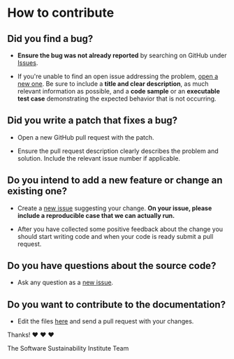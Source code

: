 # How to contribute

## **Did you find a bug?**

* **Ensure the bug was not already reported** by searching on GitHub under [Issues](https://github.com/softwaresaved/fat/issues).

* If you're unable to find an open issue addressing the problem, [open a new one](https://github.com/softwaresaved/fat/issues/new). Be sure to include a **title and clear description**, as much relevant information as possible, and a **code sample** or an **executable test case** demonstrating the expected behavior that is not occurring.

## **Did you write a patch that fixes a bug?**

* Open a new GitHub pull request with the patch.

* Ensure the pull request description clearly describes the problem and solution. Include the relevant issue number if applicable.

## **Do you intend to add a new feature or change an existing one?**

* Create a [new issue](https://github.com/softwaresaved/fat/issues/new) suggesting your change. **On your issue, please include a reproducible case that we can actually run.**

* After you have collected some positive feedback about the change you should start writing code and when your code is ready submit a pull request.

## **Do you have questions about the source code?**

* Ask any question as a [new issue](https://github.com/softwaresaved/fat/issues/new).

## **Do you want to contribute to the documentation?**

* Edit the files [here](https://github.com/softwaresaved/fat/tree/master/docs/_posts) and send a pull request with your changes.

Thanks! :heart: :heart: :heart:

The Software Sustainability Institute Team
